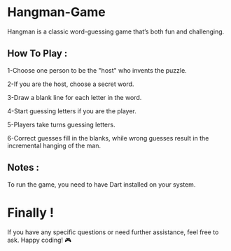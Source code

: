 # Hangman-Game
 Hangman is a classic word-guessing game that’s both fun and challenging.

## How To Play :
1-Choose one person to be the "host" who invents the puzzle.

2-If you are the host, choose a secret word.

3-Draw a blank line for each letter in the word.

4-Start guessing letters if you are the player.

5-Players take turns guessing letters.

6-Correct guesses fill in the blanks, while wrong guesses result in the incremental hanging of the man.
## Notes :
To run the game, you need to have Dart installed on your system. 
# Finally ! 
 If you have any specific questions or need further assistance, feel free to ask. Happy coding! 🎮
